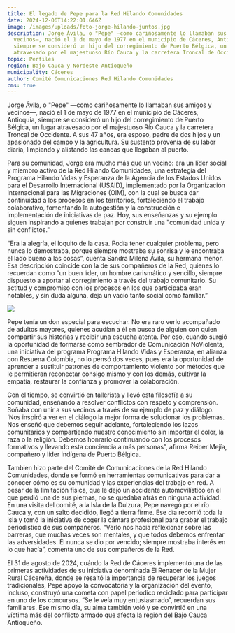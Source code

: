 ```yaml
---
title: El legado de Pepe para la Red Hilando Comunidades
date: 2024-12-06T14:22:01.646Z
image: /images/uploads/foto-jorge-hilando-juntos.jpg
description: Jorge Ávila, o "Pepe" —como cariñosamente lo llamaban sus amigos y
  vecinos—, nació el 1 de mayo de 1977 en el municipio de Cáceres, Antioquia,
  siempre se consideró un hijo del corregimiento de Puerto Bélgica, un lugar
  atravesado por el majestuoso Río Cauca y la carretera Troncal de Occidente
topic: Perfiles
region: Bajo Cauca y Nordeste Antioqueño
municipality: Cáceres
author: Comité Comunicaciones Red Hilando Comunidades
cms: true
---
```

Jorge Ávila, o "Pepe" —como cariñosamente lo llamaban sus amigos y vecinos—, nació el 1 de mayo de 1977 en el municipio de Cáceres, Antioquia, siempre se consideró un hijo del corregimiento de Puerto Bélgica, un lugar atravesado por el majestuoso Río Cauca y la carretera Troncal de Occidente. A sus 47 años, era esposo, padre de dos hijos y un apasionado del campo y la agricultura. Su sustento provenía de su labor diaria, limpiando y alistando las canoas que llegaban al puerto. 


Para su comunidad, Jorge era mucho más que un vecino: era un líder social y miembro activo de la Red Hilando Comunidades, una estrategia del Programa Hilando Vidas y Esperanza de la Agencia de los Estados Unidos para el Desarrollo Internacional (USAID), implementado por la Organización Internacional para las Migraciones (OIM), con la cual se busca dar continuidad a los procesos en los territorios, fortaleciendo el trabajo colaborativo, fomentando la autogestión y la construcción e implementación de iniciativas de paz. Hoy, sus enseñanzas y su ejemplo siguen inspirando a quienes trabajan por construir una "comunidad unida y sin conflictos."


“Era la alegría, el loquito de la casa. Podía tener cualquier problema, pero nunca lo demostraba, porque siempre mostraba su sonrisa y le encontraba el lado bueno a las cosas”, cuenta Sandra Milena Ávila, su hermana menor. Esa descripción coincide con la de sus compañeros de la Red, quienes lo recuerdan como “un buen líder, un hombre carismático y sencillo, siempre dispuesto a aportar al corregimiento a través del trabajo comunitario. Su actitud y compromiso con los procesos en los que participaba eran notables, y sin duda alguna, deja un vacío tanto social como familiar.”

![](/images/uploads/foto-jorge-2.jpg)


Pepe tenía un don especial para escuchar. No era raro verlo acompañado de adultos mayores, quienes acudían a él en busca de alguien con quien compartir sus historias y recibir una escucha atenta. Por eso, cuando surgió la oportunidad de formarse como sembrador de Comunicación NoViolenta, una iniciativa del programa Programa Hilando Vidas y Esperanza, en alianza con Resuena Colombia, no lo pensó dos veces, pues era la oportunidad de aprender a sustituir patrones de comportamiento violento por métodos que le permitieran reconectar consigo mismo y con los demás, cultivar la empatía, restaurar la confianza y promover la colaboración. 


Con el tiempo, se convirtió en tallerista y llevó esta filosofía a su comunidad, enseñando a resolver conflictos con respeto y comprensión. Soñaba con unir a sus vecinos a través de su ejemplo de paz y diálogo. ‘Nos inspiró a ver en el diálogo la mejor forma de solucionar los problemas. Nos enseñó que debemos seguir adelante, fortaleciendo los lazos comunitarios y compartiendo nuestro conocimiento sin importar el color, la raza o la religión. Debemos honrarlo continuando con los procesos formativos y llevando esta conciencia a más personas”, afirma Reiber Mejía, compañero y líder indígena de Puerto Bélgica. 


Tambien hizo parte del Comité de Comunicaciones de la Red Hilando Comunidades, donde se formó en herramientas comunicativas para dar a conocer cómo es su comunidad y las experiencias del trabajo en red. A pesar de la limitación física, que le dejó un accidente automovilístico en el que perdió una de sus piernas, no se quedaba atrás en ninguna actividad. En una visita del comité, a la Isla de la Dulzura, Pepe navegó por el río Cauca y, con un salto decidido, llegó a tierra firme. Ese día recorrió toda la isla y tomó la iniciativa de coger la cámara profesional para grabar el trabajo periodístico de sus compañeros. “Verlo nos hacía reflexionar sobre las barreras, que muchas veces son mentales, y que todos debemos enfrentar las adversidades. Él nunca se dio por vencido; siempre mostraba interés en lo que hacía”, comenta uno de sus compañeros de la Red.


El 31 de agosto de 2024, cuándo la Red de Cáceres implementó una de las primeras actividades de su iniciativa denominada El Renacer de la Mujer Rural Cácereña, donde se resaltó la importancia de recuperar los juegos tradicionales, Pepe apoyó la convocatoria y la organización del evento, incluso, construyó una cometa con papel periodico reciclado para participar en uno de los concursos. “Se le veía muy entusiasmado”, recuerdan sus familiares. Ese mismo día, su alma también voló y se convirtió en una víctima más del conflicto armado que afecta la región del Bajo Cauca Antioqueño.
